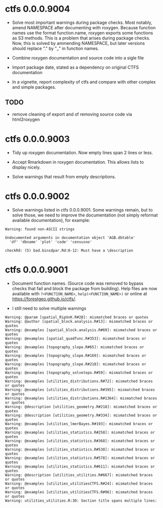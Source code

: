 # ctfs 0.0.0.9004

- Solve most important warnings during package checks. Most notably, amend NAMESPACE after documenting with roxygen. Because function names use the format function.name, roxygen exports some functions as S3 methods. This is a problem that arises during package checks. Now, this is solved by ammending NAMESPACE, but later versions should replace "." by "_" in function names.

- Combine roxygen documentation and source code into a sigle file

- Import package date, stated as a dependency on original CTFS documentation

- In a vignette, report complexity of ctfs and compare with other complex and simple packages.

## TODO

- remove cleaning  of export and of removing source code via html2roxygen

# ctfs 0.0.0.9003

* Tidy up roxygen documentation. Now empty lines span 2 lines or less.

* Accept Rmarkdown in roxygen documentation. This allows lists to display nicely.

* Solve warnings that result from empty descriptions.

# ctfs 0.0.0.9002

* Solve warnings listed in ctfs 0.0.0.9001. Some warnings remain, but to solve those, we need to improve the documentation (not simply reformat available documentation), for example:

```
Warning: found non-ASCII strings

Undocumented arguments in documentation object 'AGB.dbtable'
  'df' 'dbname' 'plot' 'code' 'censusno'

checkRd: (5) bad.binsdpar.Rd:0-12: Must have a \description
```

# ctfs 0.0.0.9001

* Document function names. (Source code was removed to bypass checks that fail and block the package from building). Help files are now available with `?<FUNCTION_NAME>`, `help(<FUNCTION_NAME>)` or online at https://forestgeo.github.io/ctfs/.

* I still need to solve multiple warnings

```
Warning: @param [spatial_RipUvK.R#28]: mismatched braces or quotes
Warning: @author [spatial_block.analysis.R#13]: mismatched braces or quotes
Warning: @examples [spatial_block.analysis.R#69]: mismatched braces or quotes
Warning: @examples [spatial_quadfunc.R#353]: mismatched braces or quotes
Warning: @examples [topography_slope.R#65]: mismatched braces or quotes
Warning: @examples [topography_slope.R#169]: mismatched braces or quotes
Warning: @examples [topography_slope.R#218]: mismatched braces or quotes
Warning: @examples [topography_solvetopo.R#59]: mismatched braces or quotes
Warning: @examples [utilities_distributions.R#72]: mismatched braces or quotes
Warning: @examples [utilities_distributions.R#395]: mismatched braces or quotes
Warning: @examples [utilities_distributions.R#1364]: mismatched braces or quotes
Warning: @description [utilities_geometry.R#218]: mismatched braces or quotes
Warning: @description [utilities_geometry.R#334]: mismatched braces or quotes
Warning: @examples [utilities_lmerBayes.R#193]: mismatched braces or quotes
Warning: @examples [utilities_statistics.R#258]: mismatched braces or quotes
Warning: @examples [utilities_statistics.R#368]: mismatched braces or quotes
Warning: @examples [utilities_statistics.R#538]: mismatched braces or quotes
Warning: @examples [utilities_statistics.R#578]: mismatched braces or quotes
Warning: @examples [utilities_statistics.R#611]: mismatched braces or quotes
Warning: @description [utilities_utilities.R#667]: mismatched braces or quotes
Warning: @examples [utilities_utilitiesCTFS.R#24]: mismatched braces or quotes
Warning: @examples [utilities_utilitiesCTFS.R#96]: mismatched braces or quotes
Warning: utilities_utilities.R:30: Section title spans multiple lines:
```
